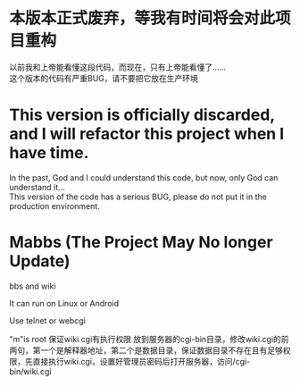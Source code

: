 # 本版本正式废弃，等我有时间将会对此项目重构
以前我和上帝能看懂这段代码，而现在，只有上帝能看懂了……   
这个版本的代码有严重BUG，请不要把它放在生产环境
# This version is officially discarded, and I will refactor this project when I have time.   
In the past, God and I could understand this code, but now, only God can understand it...   
This version of the code has a serious BUG, please do not put it in the production environment.   
# Mabbs (The Project May No longer Update)
bbs and wiki

It can run on Linux or Android

Use telnet or webcgi


"m"is root
保证wiki.cgi有执行权限
放到服务器的cgi-bin目录，修改wiki.cgi的前两句，第一个是解释器地址，第二个是数据目录，保证数据目录不存在且有足够权限，先直接执行wiki.cgi，设置好管理员密码后打开服务器，访问/cgi-bin/wiki.cgi
